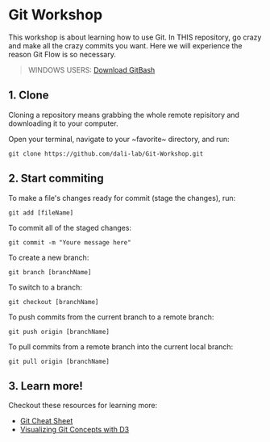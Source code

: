 # Git Workshop

This workshop is about learning how to use Git. In THIS repository, go crazy and make all the crazy commits you want. Here we will experience the reason Git Flow is so necessary.

> WINDOWS USERS: [Download GitBash](https://gitforwindows.org)

## 1. Clone
Cloning a repository means grabbing the whole remote repisitory and downloading it to your computer.

Open your terminal, navigate to your ~favorite~ directory, and run:
```
git clone https://github.com/dali-lab/Git-Workshop.git
```

## 2. Start commiting
To make a file's changes ready for commit (stage the changes), run:
```
git add [fileName]
```

To commit all of the staged changes:
```
git commit -m "Youre message here"
```

To create a new branch:
```
git branch [branchName]
```

To switch to a branch:
```
git checkout [branchName]
```

To push commits from the current branch to a remote branch:
```
git push origin [branchName]
```

To pull commits from a remote branch into the current local branch:
```
git pull origin [branchName]
```

## 3. Learn more!
Checkout these resources for learning more:
- [Git Cheat Sheet](https://www.git-tower.com/blog/git-cheat-sheet/)
- [Visualizing Git Concepts with D3](https://onlywei.github.io/explain-git-with-d3)
